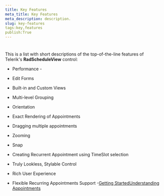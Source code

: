 ```yaml
---
title: Key Features
meta_title: Key Features
meta_description: description.
slug: key-features
tags:key,features
publish:True
---
```



# 

This is a list with short descriptions of the top-of-the-line features of Telerik's __RadScheduleView__ control:
        

* Performance - 

* Edit Forms

* Built-in and Custom Views

* Multi-level Grouping

* Orientation

* Exact Rendering of Appointments

* Dragging multiple appointments

* Zooming

* Snap

* Creating Recurrent Appointment using TimeSlot selection

* Truly Lookless, Stylable Control

* Rich User Experience

* Flexible Recurring Appointments Support -[Getting Started]({{slug:getting-started}})[Understanding Appointments]({{slug:understanding-appointments}})
